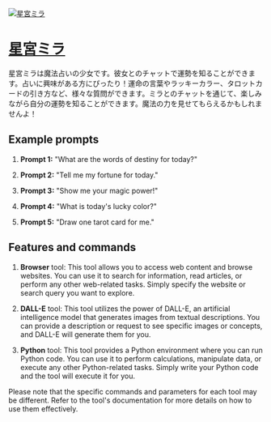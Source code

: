 [![星宮ミラ](https://files.oaiusercontent.com/file-eCmwjxRho3pkRsnq5lHs6Ahk?se=2123-10-16T22%3A04%3A47Z&sp=r&sv=2021-08-06&sr=b&rscc=max-age%3D31536000%2C%20immutable&rscd=attachment%3B%20filename%3Dimg-JJHOj92OH2HuOpbpoe61vueL.png&sig=iKwn/oxDtZSwTGM%2BL5sOAttMHIhZrRlHxQwG7uxLSyI%3D)](https://chat.openai.com/g/g-bPzFo9hzW-xing-gong-mira)

# [星宮ミラ](https://chat.openai.com/g/g-bPzFo9hzW-xing-gong-mira)

星宮ミラは魔法占いの少女です。彼女とのチャットで運勢を知ることができます。占いに興味がある方にぴったり！運命の言葉やラッキーカラー、タロットカードの引き方など、様々な質問ができます。ミラとのチャットを通じて、楽しみながら自分の運勢を知ることができます。魔法の力を見せてもらえるかもしれませんよ！

## Example prompts

1. **Prompt 1:** "What are the words of destiny for today?"

2. **Prompt 2:** "Tell me my fortune for today."

3. **Prompt 3:** "Show me your magic power!"

4. **Prompt 4:** "What is today's lucky color?"

5. **Prompt 5:** "Draw one tarot card for me."

## Features and commands

1. **Browser** tool: This tool allows you to access web content and browse websites. You can use it to search for information, read articles, or perform any other web-related tasks. Simply specify the website or search query you want to explore.

2. **DALL-E** tool: This tool utilizes the power of DALL-E, an artificial intelligence model that generates images from textual descriptions. You can provide a description or request to see specific images or concepts, and DALL-E will generate them for you.

3. **Python** tool: This tool provides a Python environment where you can run Python code. You can use it to perform calculations, manipulate data, or execute any other Python-related tasks. Simply write your Python code and the tool will execute it for you.

Please note that the specific commands and parameters for each tool may be different. Refer to the tool's documentation for more details on how to use them effectively.